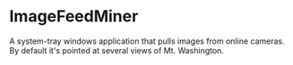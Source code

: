 ImageFeedMiner
==============

A system-tray windows application that pulls images from online cameras. By default it's pointed at several views of Mt. Washington.